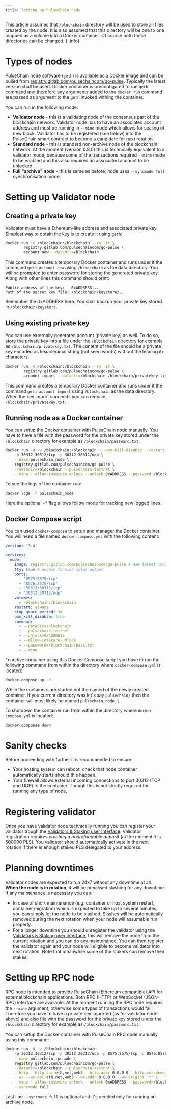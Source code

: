 ```yaml
---
title: Setting up PulseChain node
---
```


This article assumes that `/blockchain` directory will be used to store all files created by the node. It is also assumed that this directory will be one to one mapped as a volume into a Docker container. Of course both these directories can be changed.
{:.info}

# Types of nodes

PulseChain node software (`geth`) is available as a Docker image and can be pulled from [registry.gitlab.com/pulsechaincom/go-pulse](registry.gitlab.com/pulsechaincom/go-pulse). Typically the latest version shall be used.
Docker container is preconfigured to run `geth` command and therefore any arguments added to the `docker run` command are passed as argument to the `geth` invoked withing the container.

You can run in the following mode:
- **Validator node** - this is a validating node of the consensus part of the blockchain network. Validator node has to have an associated account address and must be running in `--mine` mode which allows for sealing of new block. Validator has to be registered (see below) into the PulseChain smart contract to become a candidate for next rotation.
- **Standard node** - this is standard non-archive node of the blockchain network. At the moment (version 0.8.0) this is technically equivalent to a validator mode, because some of the transactions required `--mine` mode to be enabled and this also required an associated account to be unlocked.
- **Full "archive" node** - this is same as before, node uses `--syncmode full` synchronisation mode.

# Setting up Validator node

## Creating a private key
Validator must have a Ethereum-like address and associated private key. Simplest way to obtain the key is to create it using `geth`:

```sh
docker run -v /blockchain:/blockchain --rm -it \
        registry.gitlab.com/pulsechaincom/go-pulse \
        account new --datadir=/blockchain
```

This command creates a temporary Docker container and runs under it the command `geth account new` using `/blockchain` as the data directory. You will be prompted to enter password for storing the generated private key.
Along with other lines this command should print:
```
Public address of the key:   0xADDRESS...
Path of the secret key file: /blockchain/keystore/...
```
Remember the 0xADDRESS here. You shall backup your private key stored in `/blockchain/keystore`.

## Using existing private key 

You can use externally generated account (private key) as well. To do so, store the private key into a file under the `/blockchain` directory for example as `/blockchain/privatekey.txt`. The content of the file should be a private key encoded as hexadecimal string (not seed words) without the leading `0x` characters.

```sh
docker run -v /blockchain:/blockchain --rm -it \
        registry.gitlab.com/pulsechaincom/go-pulse \
        account import --datadir=/blockchain /blockchain/privatekey.txt
```
This command creates a temporary Docker container and runs under it the command `geth account import` using `/blockchain` as the data directory.
When the key import succeeds you can remove `/blockchain/privatekey.txt`.

## Running node as a Docker container

You can setup the Docker container with PulseChain node manually. You have to have a file with the password for the private key stored under the `/blockchain` directory for example as `/blockchain/password.txt`.
```sh
docker run -d -v /blockchain:/blockchain ---oom-kill-disable --restart always --stop-timeout=3m \
	-p 30312:30312/tcp -p 30312:30312/udp \
	--name pulsechain_node \
	registry.gitlab.com/pulsechaincom/go-pulse \
	--datadir=/blockchain --pulsechain-testnet \
	--mine --allow-insecure-unlock --unlock 0xADDRESS --password /blockchain/password.txt
```
<!-- TODO: what ports are needed for validator node? -->
 
To see the logs of the container run:
```sh
docker logs -f pulsechain_node
```
Here the optional `-f` flag allows follow mode for tracking new logged lines.

## Docker Compose script

You can used `docker-compose` to setup and manager the Docker container. You will need a file named `docker-compose.yml` with the following content:
```yaml
version: '3.4'

services:
  node:
    image: registry.gitlab.com/pulsechaincom/go-pulse # use latest image
    tty: true # enable fancier color output
    ports:
      - "8575:8575/tcp"
      - "8576:8576/tcp"
      - "30312:30312/tcp"
      - "30312:30312/udp"
    volumes:
      - /blockchain:/blockchain
    restart: always
    stop_grace_period: 3m
    oom_kill_disable: true
    command:
      - --datadir=/blockchain
      - --pulsechain-testnet
      - --unlock=0xADDRESS
      - --allow-insecure-unlock
      - --password=/blockchain/pass.txt
      - --mine
```
To active container using this Docker Compose script you have to run the following command from within the directory where `docker-compose.yml` is located:
```sh
docker-compose up -d
```
While the containers are started not the named of the newly created container. If you current directory was let's say `pulsechain/` then the container will most likely be named `pulsechain_node_1`.

To shutdown the container run from within the directory where `docker-compose.yml` is located:
```sh
docker-componse down
```

# Sanity checks

Before proceeding with further it is recommended to ensure:
- Your hosting system can reboot, check that node container automatically starts should this happen.
- Your firewall allows external incoming connections to port 30312 (TCP and UDP) to the container. Though this is not strictly required for running any type of node, 

# Registering validator

Once you have validator node technically running you can register your validator trough the [Validators & Staking user interface](index#validators--staking-dapp).
Validator registration requires *creating a nonrefundable deposit* (at the moment it is 500000 PLS). You validator should automatically activate in the next rotation if there is enough staked PLS delegated to your address.

# Planning downtimes

Validator nodes are expected to run 24x7 without any downtime at all. **When the node is in rotation**, it will be penalised slashing for any downtime. If any maintenance is necessary you can:
- In case of short maintenance (e.g. container or host system restart, container migration) which is expected to take up to several minutes, you can simply let the node to be slashed. Slashes will be automatically removed during the next rotation when your node will assumable run properly.
- For a longer downtime you should unregister the validator using the [Validators & Staking user interface](index#validators--staking-dapp), this will remove the node from the current rotation and you can do any maintenance. You can then register the validator again and your node will eligible to become validator into next rotation. Note that meanwhile some of the stakers can remove their stakes.

# Setting up RPC node

RPC node is intended to provide PulseChain (Ethereum compatible) API for external blockchain applications. Both RPC (HTTP) or WebSocket (JSON-RPC) interface are available.
At the moment running the RPC node requires the `--mine` argument, otherwise some types of transactions would fail. Therefore you have to have a private key imported (as for validator node [above](#creating-a-private-key)) and also file with the password for the private key stored under the `/blockchain` directory for example as `/blockchain/password.txt`.

You can setup the Docker container with PulseChain RPC node manually using this command:
```sh
docker run -d -v /blockchain:/blockchain 
	-p 30312:30312/tcp -p 30312:30312/udp -p 8575:8575/tcp -p 8576:8576/tcp -p 8576:8576 \
	--name pulsechain_rpcnode \
	registry.gitlab.com/pulsechaincom/go-pulse \
	--datadir=/blockchain --pulsechain-testnet \
	--http --http.api eth,net,web3 --http.addr 0.0.0.0 --http.corsdomain '*' \
	--ws --ws.api eth,net,web3 --ws.addr 0.0.0.0 --ws.origins '*' \
	--mine --allow-insecure-unlock --unlock 0xADDRESS --password=/blockchain/password.txt \
	--syncmode full
```
Last line `--syncmode full` is optional and it's needed only for running an archive node.

